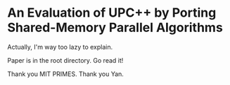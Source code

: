 # An Evaluation of UPC++ by Porting Shared-Memory Parallel Algorithms

Actually, I'm way too lazy to explain. 

Paper is in the root directory. Go read it!

Thank you MIT PRIMES. Thank you Yan. 
